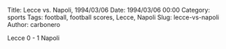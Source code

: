 Title: Lecce vs. Napoli, 1994/03/06
Date: 1994/03/06 00:00
Category: sports
Tags: football, football scores, Lecce, Napoli
Slug: lecce-vs-napoli
Author: carbonero


Lecce 0 - 1 Napoli
